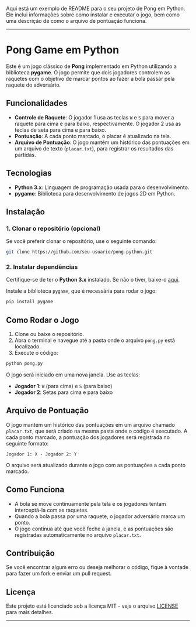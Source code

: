 Aqui está um exemplo de README para o seu projeto de Pong em Python. Ele inclui informações sobre como instalar e executar o jogo, bem como uma descrição de como o arquivo de pontuação funciona.

---

# Pong Game em Python

Este é um jogo clássico de **Pong** implementado em Python utilizando a biblioteca **pygame**. O jogo permite que dois jogadores controlem as raquetes com o objetivo de marcar pontos ao fazer a bola passar pela raquete do adversário.

## Funcionalidades

- **Controle de Raquete**: O jogador 1 usa as teclas `W` e `S` para mover a raquete para cima e para baixo, respectivamente. O jogador 2 usa as teclas de seta para cima e para baixo.
- **Pontuação**: A cada ponto marcado, o placar é atualizado na tela.
- **Arquivo de Pontuação**: O jogo mantém um histórico das pontuações em um arquivo de texto (`placar.txt`), para registrar os resultados das partidas.

## Tecnologias

- **Python 3.x**: Linguagem de programação usada para o desenvolvimento.
- **pygame**: Biblioteca para desenvolvimento de jogos 2D em Python.

## Instalação

### 1. Clonar o repositório (opcional)

Se você preferir clonar o repositório, use o seguinte comando:

```bash
git clone https://github.com/seu-usuario/pong-python.git
```

### 2. Instalar dependências

Certifique-se de ter o **Python 3.x** instalado. Se não o tiver, baixe-o [aqui](https://www.python.org/downloads/).

Instale a biblioteca `pygame`, que é necessária para rodar o jogo:

```bash
pip install pygame
```

## Como Rodar o Jogo

1. Clone ou baixe o repositório.
2. Abra o terminal e navegue até a pasta onde o arquivo `pong.py` está localizado.
3. Execute o código:

```bash
python pong.py
```

O jogo será iniciado em uma nova janela. Use as teclas:

- **Jogador 1**: `W` (para cima) e `S` (para baixo)
- **Jogador 2**: Setas para cima e para baixo

## Arquivo de Pontuação

O jogo mantém um histórico das pontuações em um arquivo chamado `placar.txt`, que será criado na mesma pasta onde o código é executado. A cada ponto marcado, a pontuação dos jogadores será registrada no seguinte formato:

```
Jogador 1: X - Jogador 2: Y
```

O arquivo será atualizado durante o jogo com as pontuações a cada ponto marcado.

## Como Funciona

- A bola se move continuamente pela tela e os jogadores tentam interceptá-la com as raquetes.
- Quando a bola passa por uma raquete, o jogador adversário marca um ponto.
- O jogo continua até que você feche a janela, e as pontuações são registradas automaticamente no arquivo `placar.txt`.

## Contribuição

Se você encontrar algum erro ou deseja melhorar o código, fique à vontade para fazer um fork e enviar um pull request.

## Licença

Este projeto está licenciado sob a licença MIT - veja o arquivo [LICENSE](LICENSE) para mais detalhes.

---
